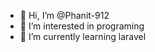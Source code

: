 - 👋 Hi, I’m @Phanit-912
- 👀 I’m interested in programing
- 🌱 I’m currently learning laravel

<!---
Phanit-912/Phanit-912 is a ✨ special ✨ repository because its `README.md` (this file) appears on your GitHub profile.
You can click the Preview link to take a look at your changes.
--->
